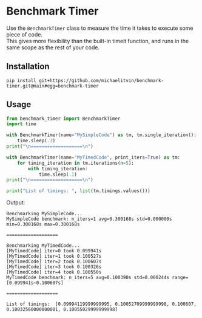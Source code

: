 # Benchmark Timer

Use the `BenchmarkTimer` class to measure the time it takes to execute some piece of code. \
This gives more flexibility than the built-in timeit function, and runs in the same scope as the rest of your code.

## Installation

```
pip install git+https://github.com/michaelitvin/benchmark-timer.git@main#egg=benchmark-timer
```

## Usage

```python
from benchmark_timer import BenchmarkTimer
import time

with BenchmarkTimer(name="MySimpleCode") as tm, tm.single_iteration():
    time.sleep(.3)
print("\n===================\n")

with BenchmarkTimer(name="MyTimedCode", print_iters=True) as tm:
    for timing_iteration in tm.iterations(n=5):
        with timing_iteration:
            time.sleep(.1)
print("\n===================\n")

print("List of timings: ", list(tm.timings.values()))
```

Output:
```text
Benchmarking MySimpleCode...
MySimpleCode benchmark: n_iters=1 avg=0.300168s std=0.000000s min=0.300168s max=0.300168s

===================

Benchmarking MyTimedCode...
[MyTimedCode] iter=0 took 0.099941s
[MyTimedCode] iter=1 took 0.100527s
[MyTimedCode] iter=2 took 0.100607s
[MyTimedCode] iter=3 took 0.100326s
[MyTimedCode] iter=4 took 0.100550s
MyTimedCode benchmark: n_iters=5 avg=0.100390s std=0.000244s range=[0.099941s~0.100607s]

===================

List of timings:  [0.09994119999999995, 0.10052709999999998, 0.100607, 0.10032560000000001, 0.10055029999999998]
```
